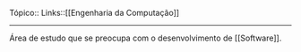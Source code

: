 Tópico::
Links::[[Engenharia da Computação]]

---
Área de estudo que se preocupa com o desenvolvimento de [[Software]].

